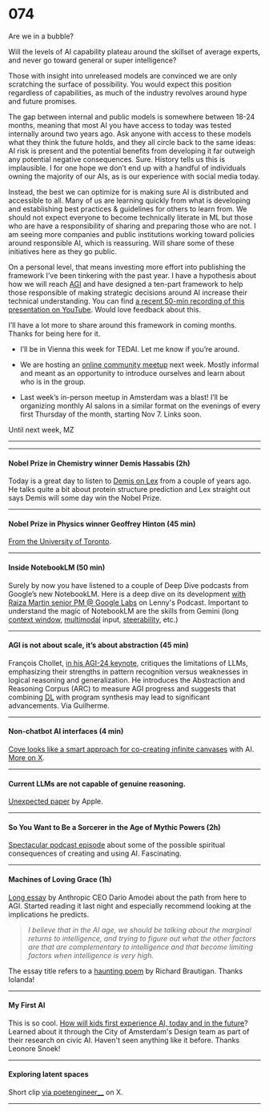 # 074

Are we in a bubble?

Will the levels of AI capability plateau around the skillset of average experts, and never go toward general or super intelligence?

Those with insight into unreleased models are convinced we are only scratching the surface of possibility. You would expect this position regardless of capabilities, as much of the industry revolves around hype and future promises.

The gap between internal and public models is somewhere between 18-24 months, meaning that most AI you have access to today was tested internally around two years ago. Ask anyone with access to these models what they think the future holds, and they all circle back to the same ideas: AI risk is present and the potential benefits from developing it far outweigh any potential negative consequences. Sure. History tells us this is implausible. I for one hope we don’t end up with a handful of individuals owning the majority of our AIs, as is our experience with social media today.

Instead, the best we can optimize for is making sure AI is distributed and accessible to all. Many of us are learning quickly from what is developing and establishing best practices & guidelines for others to learn from. We should not expect everyone to become technically literate in ML but those who are have a responsibility of sharing and preparing those who are not. I am seeing more companies and public institutions working toward policies around responsible AI, which is reassuring. Will share some of these initiatives here as they go public.

On a personal level, that means investing more effort into publishing the framework I’ve been tinkering with the past year. I have a hypothesis about how we will reach [AGI](https://www.envisioning.io/vocab/agi-artificial-general-intelligence) and have designed a ten-part framework to help those responsible of making strategic decisions around AI increase their technical understanding. You can find [a recent 50-min recording of this presentation on YouTube](https://www.youtube.com/watch?v=kwQ79E0DyZo). Would love feedback about this.

I’ll have a lot more to share around this framework in coming months. Thanks for being here for it.

* I’ll be in Vienna this week for TEDAI. Let me know if you’re around.

* We are hosting an [online community meetup](https://lu.ma/6cftp2gk) next week. Mostly informal and meant as an opportunity to introduce ourselves and learn about who is in the group.

* Last week’s in-person meetup in Amsterdam was a blast\! I’ll be organizing monthly AI salons in a similar format on the evenings of every first Thursday of the month, starting Nov 7. Links soon.

Until next week,
MZ

* * *

* * *

#### Nobel Prize in Chemistry winner Demis Hassabis \(2h\)

Today is a great day to listen to [Demis on Lex](https://youtu.be/Gfr50f6ZBvo) from a couple of years ago. He talks quite a bit about protein structure prediction and Lex straight out says Demis will some day win the Nobel Prize.

* * *

#### Nobel Prize in Physics winner Geoffrey Hinton \(45 min\)

[From the University of Toronto](https://youtu.be/-9cW4Gcn5WY).

* * *

#### Inside NotebookLM \(50 min\)

Surely by now you have listened to a couple of Deep Dive podcasts from Google’s new NotebookLM. Here is a deep dive on its development [with Raiza Martin senior PM @ Google Labs](https://youtu.be/sOyFpSW1Vls) on Lenny's Podcast. Important to understand the magic of NotebookLM are the skills from Gemini \(long [context window](https://www.envisioning.io/vocab/context-window), [multimodal](https://www.envisioning.io/vocab/multimodal) input, [steerability](https://www.envisioning.io/vocab/steerability), etc.\)

* * *

#### AGI is not about scale, it’s about abstraction \(45 min\)

François Chollet, [in his AGI-24 keynote](https://youtu.be/s7_NlkBwdj8), critiques the limitations of LLMs, emphasizing their strengths in pattern recognition versus weaknesses in logical reasoning and generalization. He introduces the Abstraction and Reasoning Corpus \(ARC\) to measure AGI progress and suggests that combining [DL](https://www.envisioning.io/vocab/dl-deep-learning) with program synthesis may lead to significant advancements. Via Guilherme.

* * *

#### Non-chatbot AI interfaces \(4 min\)

[Cove looks like a smart approach for co-creating infinite canvases](https://youtu.be/MKlH--5QTXo) with AI. [More on X](https://x.com/TryCoveAI/status/1843703515300110362).

* * *

#### Current LLMs are not capable of genuine reasoning.

[Unexpected paper](https://arxiv.org/pdf/2410.05229) by Apple.

* * *

#### So You Want to Be a Sorcerer in the Age of Mythic Powers \(2h\)

[Spectacular podcast episode](https://podcasts.apple.com/nl/podcast/the-emerald/id1465445746?i=1000620936715) about some of the possible spiritual consequences of creating and using AI. Fascinating.

* * *

#### Machines of Loving Grace \(1h\)

[Long essay](https://darioamodei.com/machines-of-loving-grace) by Anthropic CEO Dario Amodei about the path from here to AGI. Started reading it last night and especially recommend looking at the implications he predicts.

> _I believe that in the AI age, we should be talking about the marginal returns to intelligence, and trying to figure out what the other factors are that are complementary to intelligence and that become limiting factors when intelligence is very high._

The essay title refers to a [haunting poem](https://allpoetry.com/All-Watched-Over-By-Machines-Of-Loving-Grace) by Richard Brautigan. Thanks Iolanda\!

* * *

#### My First AI

This is so cool. [How will kids first experience AI, today and in the future](https://modemworks.com/research/my-first-ai/)? Learned about it through the City of Amsterdam's Design team as part of their research on civic AI. Haven't seen anything like it before. Thanks Leonore Snoek\!

* * *

#### Exploring latent spaces

Short clip [via poetengineer\_\_](https://x.com/poetengineer_/status/1845132141782331723) on X.

* * *